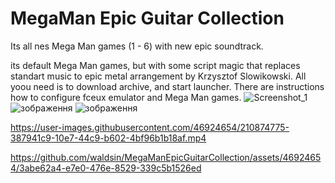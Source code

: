 # MegaMan Epic Guitar Collection
Its all nes Mega Man games (1 - 6) with new epic soundtrack.

its default Mega Man games, but with some script magic that replaces standart music to epic metal arrangement by Krzysztof Slowikowski.
All yoou need is to download archive, and start launcher. There are instructions how to configure fceux emulator and Mega Man games.
![Screenshot_1](https://github.com/waldsin/MegaManEpicGuitarCollection/assets/46924654/f1ae9135-afd0-4191-8354-251214b71f8f)
![зображення](https://user-images.githubusercontent.com/46924654/210871513-a088f1ef-32bc-439c-a710-526740e7ca0f.png)
![зображення](https://user-images.githubusercontent.com/46924654/211202523-726e8d41-4c82-48f4-b36a-68fdaf6a4d7d.png)

https://user-images.githubusercontent.com/46924654/210874775-387941c9-10e7-44c9-b602-4bf96b1b18af.mp4

https://github.com/waldsin/MegaManEpicGuitarCollection/assets/46924654/3abe62a4-e7e0-476e-8529-339c5b1526ed


